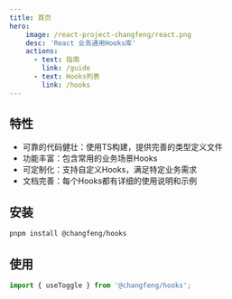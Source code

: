 ```yaml
---
title: 首页
hero:
    image: /react-project-changfeng/react.png
    desc: 'React 业务通用Hooks库'
    actions:
      - text: 指南
        link: /guide
      - text: Hooks列表
        link: /hooks
---
```


## 特性
- 可靠的代码健壮：使用TS构建，提供完善的类型定义文件
- 功能丰富：包含常用的业务场景Hooks
- 可定制化：支持自定义Hooks，满足特定业务需求
- 文档完善：每个Hooks都有详细的使用说明和示例

## 安装
```bash
pnpm install @changfeng/hooks
```

## 使用
```ts
import { useToggle } from '@changfeng/hooks';
```
